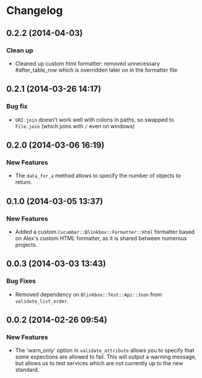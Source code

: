 # Changelog

## 0.2.2 (2014-04-03)

### Clean up

- Cleaned up custom html formatter: removed unnecessary #after_table_row which is overridden later on in the formatter file

## 0.2.1 (2014-03-26 14:17)

### Bug fix

- `URI.join` doesn't work well with colons in paths, so swapped to `File.join` (which joins with `/` even on windows)

## 0.2.0 (2014-03-06 16:19)

### New Features

- The `data_for_a` method allows to specify the number of objects to return.


## 0.1.0 (2014-03-05 13:37)

### New Features

- Added a custom `Cucumber::Blinkbox::Formatter::Html` formatter based on Alex's custom HTML formatter, as it is shared between numerous projects.

## 0.0.3 (2014-03-03 13:43)

### Bug Fixes

- Removed dependency on `Blinkbox::Test::Api::Json` from `validate_list_order`.

## 0.0.2 (2014-02-26 09:54)

### New Features

- The 'warn_only' option in `validate_attribute` allows you to specify that some expections are allowed to fail. This will output a warning message, but allows us to test services which are not currently up to the new standard.
